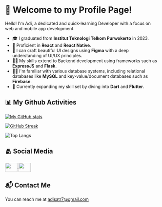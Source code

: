 # 👋 Welcome to my Profile Page!

Hello! I'm Adi, a dedicated and quick-learning Developer with a focus on web and mobile app development.

- 🎓 I graduated from **Institut Teknologi Telkom Purwokerto** in 2023.
- 🌟 Proficient in **React** and **React Native**.
- 🎨 I can craft beautiful UI designs using **Figma** with a deep understanding of UI/UX principles.
- 🧙‍♂️ My skills extend to Backend development using frameworks such as **ExpressJS** and **Flask**.
- 👷‍♂️ I'm familiar with various database systems, including relational databases like **MySQL** and key-value/document databases such as **Firebase**.
- 🌱 Currently expanding my skill set by diving into **Dart** and **Flutter**.


## 📊 My Github Activities

[![My GitHub stats](https://github-readme-stats.vercel.app/api?username=adisatr7)](https://github.com/anuraghazra/github-readme-stats)

[![GitHub Streak](https://streak-stats.demolab.com/?user=adisatr7)](https://git.io/streak-stats)

![Top Langs](https://github-readme-stats.vercel.app/api/top-langs/?username=adisatr7)


## 🫂 Social Media

<a href="https://www.linkedin.com/in/adisatr7/">
    <img src="https://raw.githubusercontent.com/rahuldkjain/github-profile-readme-generator/master/src/images/icons/Social/linked-in-alt.svg" width=40 height=30 align="center"/>
<a/>

<a href="https://www.linkedin.com/in/adisatr7/">
    <img src="https://raw.githubusercontent.com/rahuldkjain/github-profile-readme-generator/master/src/images/icons/Social/instagram.svg" width=40 height=30 align="center"/>
<a/>


## 📬 Contact Me

You can reach me at [adisatr7@gmail.com](mailto:adisatr7@gmail.com)
